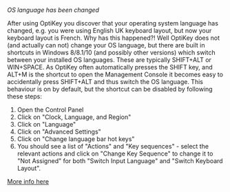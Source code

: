 *OS language has been changed*

After using OptiKey you discover that your operating system language has changed, e.g. you were using English UK keyboard layout, but now your keyboard layout is French. Why has this happened?! Well OptiKey does not (and actually can not) change your OS language, but there are built in shortcuts in Windows 8/8.1/10 (and possibly other versions) which switch between your installed OS languages. These are typically SHIFT+ALT or WIN+SPACE. As OptiKey often automatically presses the SHIFT key, and ALT+M is the shortcut to open the Management Console it becomes easy to accidentally press SHIFT+ALT and thus switch the OS language. This behaviour is on by default, but the shortcut can be disabled by following these steps:

1. Open the Control Panel
2. Click on "Clock, Language, and Region"
3. Click on "Language"
4. Click on "Advanced Settings"
5. Click on "Change language bar hot keys"
6. You should see a list of "Actions" and "Key sequences" - select the relevant actions and click on "Change Key Sequence" to change it to "Not Assigned" for both "Switch Input Language" and "Switch Keyboard Layout".

[More info here](http://superuser.com/questions/698037/can-i-disable-the-altshift-shortcut-to-change-language-in-windows-8-1)